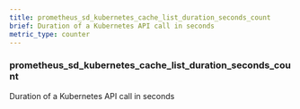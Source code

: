 ```yaml
---
title: prometheus_sd_kubernetes_cache_list_duration_seconds_count
brief: Duration of a Kubernetes API call in seconds
metric_type: counter
---
```

### prometheus_sd_kubernetes_cache_list_duration_seconds_count

Duration of a Kubernetes API call in seconds